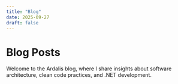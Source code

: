 ```yaml
---
title: "Blog"
date: 2025-09-27
draft: false
---
```


# Blog Posts

Welcome to the Ardalis blog, where I share insights about software architecture, clean code practices, and .NET development.